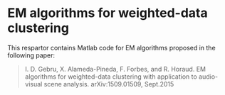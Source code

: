 # EM algorithms for weighted-data clustering

This respartor contains Matlab code for EM algorithms proposed in the following paper:
> I. D. Gebru, X. Alameda-Pineda, F. Forbes, and R. Horaud.
> EM algorithms for weighted-data clustering with application to audio-visual scene analysis. 
> arXiv:1509.01509, Sept.2015
